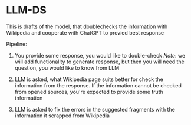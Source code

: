 # LLM-DS
This is drafts of the model, that doublechecks the information with Wikipedia and cooperate with ChatGPT to provied best response

Pipeline:

1. You provide some response, you would like to double-check
*Note*: we will add functionality to generate response, but then you will need the question, you would like to know from LLM

2. LLM is asked, what Wikipedia page suits better for check the information from the response. If the information cannot be checked from opened sources, you're expected to provide some truth information

3. LLM is asked to fix the errors in the suggested fragments with the information it scrapped from Wikipedia

